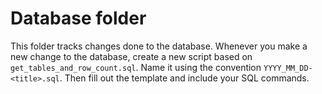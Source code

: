 # Database folder

This folder tracks changes done to the database. Whenever you make a new
change to the database, create a new script based on `get_tables_and_row_count.sql`.
Name it using the convention `YYYY_MM_DD-<title>.sql`. Then fill out the template
and include your SQL commands.